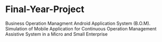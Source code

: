 # Final-Year-Project
Business Operation Managment Android Application  System (B.O.M). Simulation of Mobile Application for Continuous Operation Management Assistive System in a Micro and Small Enterprise
